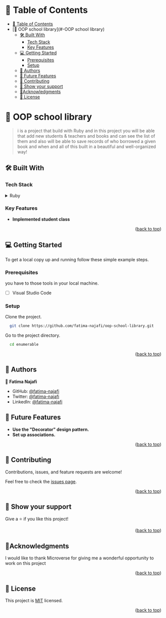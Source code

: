 <a name="readme-top"></a>

# 📗 Table of Contents

- [📗 Table of Contents](#-table-of-contents)
- [🎯 OOP school library](#-OOP school library)
  - [🛠 Built With ](#-built-with-)
    - [Tech Stack ](#tech-stack-)
    - [Key Features ](#key-features-)
  - [💻 Getting Started ](#-getting-started-)
    - [Prerequisites](#prerequisites)
    - [Setup](#setup)
  - [👥 Authors ](#-authors-)
  - [🔭 Future Features ](#-future-features-)
  - [🤝 Contributing ](#-contributing-)
  - [👋 Show your support ](#-show-your-support-)
  - [🔭Acknowledgments ](#acknowledgments-)
  - [📝 License ](#-license-)

<!-- PROJECT DESCRIPTION -->

# 🎯 OOP school library<a name="about-project"></a>

> i is a project that build with Ruby and in this project you will be able that add new students & teachers and books and can see the list of them and also will be able to save records of who borrowed a given book and when and all of this built in a beautiful and well-organized way!
## 🛠 Built With <a name="built-with"></a>

### Tech Stack <a name="tech-stack"></a>
<details>
  <summary>Ruby</summary>
</details>

<!-- Features -->

### Key Features <a name="key-features"></a>

- **Implemented student class**
<p align="right">(<a href="#readme-top">back to top</a>)</p>



<!-- GETTING STARTED -->

## 💻 Getting Started <a name="getting-started"></a>

To get a local copy up and running follow these simple example steps.

### Prerequisites

you have to those tools in your local machine.

- [ ] Visual Studio Code

### Setup

Clone the project.

```bash
  git clone https://github.com/fatima-najafi/oop-school-library.git
```

Go to the project directory.

```bash
  cd enumerable
```


<p align="right">(<a href="#readme-top">back to top</a>)</p>
<!-- ### Run tests

```test
No tests here...
``` 

<p align="right">(<a href="#readme-top">back to top</a>)</p>

<!-- AUTHORS -->

## 👥 Authors <a name="authors"></a>

👤 **Fatima Najafi**

- GitHub: [@fatima-najafi](https://github.com/fatima-najafi)
- Twitter: [@fatima-najafi](https://twitter.com/FatimaNajafi6)
- LinkedIn: [@fatima-najafi](https://www.linkedin.com/in/fatima-najafi/)


<!-- FUTURE FEATURES -->

## 🔭 Future Features <a name="future-features"></a>

- **Use the "Decorator" design pattern.**
- **Set up associations.**

<p align="right">(<a href="#readme-top">back to top</a>)</p>

<!-- CONTRIBUTING -->

## 🤝 Contributing <a name="contributing"></a>

Contributions, issues, and feature requests are welcome!

Feel free to check the [issues page](https://github.com/fatima-najafi/oop-school-library/issues).

<p align="right">(<a href="#readme-top">back to top</a>)</p>

<!-- SUPPORT -->

## 👋 Show your support <a name="support"></a>

Give a ⭐️ if you like this project!

<p align="right">(<a href="#readme-top">back to top</a>)</p>

<!-- ACKNOWLEDGEMENTS -->

## 🔭Acknowledgments <a name="acknowledgements"></a>

  I would like to thank Microverse for giving me a wonderful opportunity to work on this project
  
<p align="right">(<a href="#readme-top">back to top</a>)</p>

## 📝 License <a name="license"></a>

This project is [MIT](./LICENSE) licensed.

<p align="right">(<a href="#readme-top">back to top</a>)</p>

